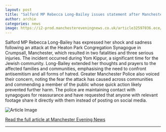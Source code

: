 ```yaml
---
layout: post
title: "Salford MP Rebecca Long-Bailey issues statement after Manchester synagogue attack"
author: archie
categories: news
image: https://i2-prod.manchestereveningnews.co.uk/article32597036.ece/ALTERNATES/s1200/0_JS206449775-1.jpg
---
```

Salford MP Rebecca Long-Bailey has expressed her shock and sadness following an attack at the Heaton Park Congregation Synagogue in Crumpsall, Manchester, which resulted in two fatalities and three serious injuries. The incident occurred during Yom Kippur, a significant time for the Jewish community. Long-Bailey extended her thoughts and prayers to the affected families and communities, emphasising the need to confront antisemitism and all forms of hatred. Greater Manchester Police also voiced their concern, noting the fear the attack has caused across communities and commending a member of the public whose quick action likely prevented further harm. The police are maintaining contact with synagogues for reassurance and have requested that anyone with relevant footage share it directly with them instead of posting on social media.

![Article Image](https://i2-prod.manchestereveningnews.co.uk/article32597036.ece/ALTERNATES/s1200/0_JS206449775-1.jpg)

[Read the full article at Manchester Evening News](https://www.manchestereveningnews.co.uk/news/greater-manchester-news/salford-mp-rebecca-long-bailey-32596973)

---
